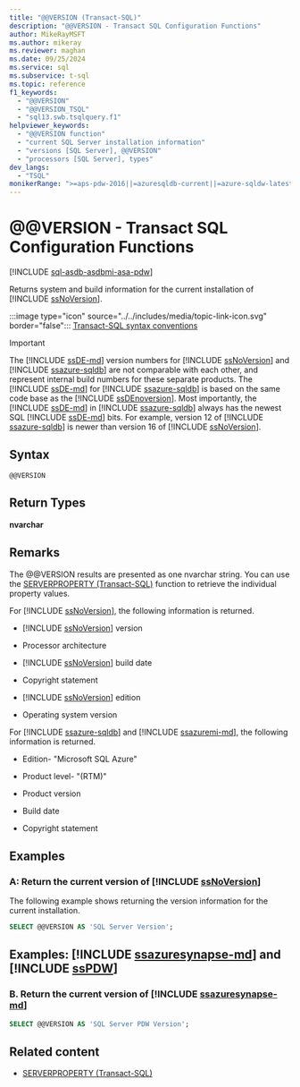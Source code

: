 ```yaml
---
title: "@@VERSION (Transact-SQL)"
description: "@@VERSION - Transact SQL Configuration Functions"
author: MikeRayMSFT
ms.author: mikeray
ms.reviewer: maghan
ms.date: 09/25/2024
ms.service: sql
ms.subservice: t-sql
ms.topic: reference
f1_keywords:
  - "@@VERSION"
  - "@@VERSION_TSQL"
  - "sql13.swb.tsqlquery.f1"
helpviewer_keywords:
  - "@@VERSION function"
  - "current SQL Server installation information"
  - "versions [SQL Server], @@VERSION"
  - "processors [SQL Server], types"
dev_langs:
  - "TSQL"
monikerRange: ">=aps-pdw-2016||=azuresqldb-current||=azure-sqldw-latest||>=sql-server-2016||>=sql-server-linux-2017||=azuresqldb-mi-current"
---
```


# @@VERSION - Transact SQL Configuration Functions

[!INCLUDE [sql-asdb-asdbmi-asa-pdw](../../includes/applies-to-version/sql-asdb-asdbmi-asa-pdw.md)]

  Returns system and build information for the current installation of [!INCLUDE [ssNoVersion](../../includes/ssnoversion-md.md)].

:::image type="icon" source="../../includes/media/topic-link-icon.svg" border="false"::: [Transact-SQL syntax conventions](../../t-sql/language-elements/transact-sql-syntax-conventions-transact-sql.md)

> [!IMPORTANT]  
> The [!INCLUDE [ssDE-md](../../includes/ssde-md.md)] version numbers for [!INCLUDE [ssNoVersion](../../includes/ssnoversion-md.md)] and [!INCLUDE [ssazure-sqldb](../../includes/ssazure-sqldb.md)] are not comparable with each other, and represent internal build numbers for these separate products. The [!INCLUDE [ssDE-md](../../includes/ssde-md.md)] for [!INCLUDE [ssazure-sqldb](../../includes/ssazure-sqldb.md)] is based on the same code base as the [!INCLUDE [ssDEnoversion](../../includes/ssdenoversion-md.md)]. Most importantly, the [!INCLUDE [ssDE-md](../../includes/ssde-md.md)] in [!INCLUDE [ssazure-sqldb](../../includes/ssazure-sqldb.md)] always has the newest SQL [!INCLUDE [ssDE-md](../../includes/ssde-md.md)] bits. For example, version 12 of [!INCLUDE [ssazure-sqldb](../../includes/ssazure-sqldb.md)] is newer than version 16 of [!INCLUDE [ssNoVersion](../../includes/ssnoversion-md.md)].

## Syntax

```syntaxsql
@@VERSION
```

## Return Types

**nvarchar**

## Remarks

The @@VERSION results are presented as one nvarchar string. You can use the [SERVERPROPERTY (Transact-SQL)](../../t-sql/functions/serverproperty-transact-sql.md) function to retrieve the individual property values.

For [!INCLUDE [ssNoVersion](../../includes/ssnoversion-md.md)], the following information is returned.

- [!INCLUDE [ssNoVersion](../../includes/ssnoversion-md.md)] version

- Processor architecture

- [!INCLUDE [ssNoVersion](../../includes/ssnoversion-md.md)] build date

- Copyright statement

- [!INCLUDE [ssNoVersion](../../includes/ssnoversion-md.md)] edition

- Operating system version

For [!INCLUDE [ssazure-sqldb](../../includes/ssazure-sqldb.md)] and [!INCLUDE [ssazuremi-md](../../includes/ssazuremi-md.md)], the following information is returned.

- Edition- "Microsoft SQL Azure"

- Product level- "(RTM)"

- Product version

- Build date

- Copyright statement

## Examples

### A: Return the current version of [!INCLUDE [ssNoVersion](../../includes/ssnoversion-md.md)]

The following example shows returning the version information for the current installation.

```sql
SELECT @@VERSION AS 'SQL Server Version';
```

## Examples: [!INCLUDE [ssazuresynapse-md](../../includes/ssazuresynapse-md.md)] and [!INCLUDE [ssPDW](../../includes/sspdw-md.md)]

### B. Return the current version of [!INCLUDE [ssazuresynapse-md](../../includes/ssazuresynapse-md.md)]

```sql
SELECT @@VERSION AS 'SQL Server PDW Version';
```

## Related content

- [SERVERPROPERTY (Transact-SQL)](../../t-sql/functions/serverproperty-transact-sql.md)
